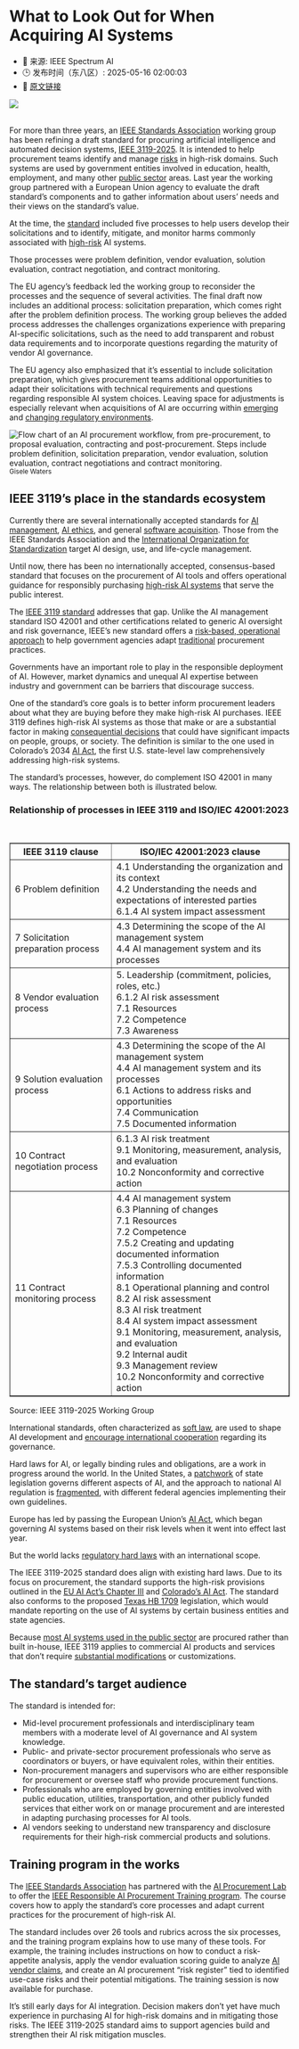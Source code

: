 # What to Look Out for When Acquiring AI Systems
- 📅 来源: IEEE Spectrum AI
- 🕒 发布时间（东八区）: 2025-05-16 02:00:03
- 🔗 [原文链接](https://spectrum.ieee.org/ieee-ai-3119-standards)

<img src="https://spectrum.ieee.org/media-library/conceptual-illustration-of-a-large-language-model.jpg?id=60221501&amp;width=1200&amp;height=800&amp;coordinates=203%2C0%2C204%2C0" /><br /><br /><p> For more than three years, an <a href="https://standards.ieee.org/" rel="noopener noreferrer" target="_blank">IEEE Standards Association</a> working group has been refining a draft standard for procuring artificial intelligence and automated decision systems, <a href="https://standards.ieee.org/ieee/3119/10729/" rel="noopener noreferrer" target="_blank">IEEE 3119-2025</a>. It is intended to help procurement teams identify and manage <a href="https://time.com/6303127/ai-future-danger-present-harms/" rel="noopener noreferrer" target="_blank">risks</a> in high-risk domains. Such systems are used by government entities involved in education, health, employment, and many other <a href="https://www.sciencedirect.com/science/article/pii/S0308596120300689?via%3Dihub" rel="noopener noreferrer" target="_blank">public sector</a> areas. Last year the working group partnered with a European Union agency to evaluate the draft standard’s components and to gather information about users’ needs and their views on the standard’s value.</p><p>At the time, the <a href="https://spectrum.ieee.org/5-ways-strengthen-ai-acquisition" target="_blank">standard</a> included five<em> </em>processes to help users develop their solicitations and to identify, mitigate, and monitor harms commonly associated with <a href="https://ai-regulation.com/guidance-on-high-risk-ai-systems-under-eu-ai-act/" rel="noopener noreferrer" target="_blank">high-risk</a> AI systems.</p><p>Those processes were problem definition, vendor evaluation, solution evaluation, contract negotiation, and contract monitoring.</p><p>The EU agency’s feedback led the working group to reconsider the processes and the sequence of several activities. The final draft now includes an additional process: solicitation preparation, which comes right after the problem definition process. The working group believes the added process addresses the challenges organizations experience with preparing AI-specific solicitations, such as the need to add transparent and robust data requirements and to incorporate questions regarding the maturity of vendor AI governance.</p><p>The EU agency also emphasized that it’s essential to include solicitation preparation, which gives procurement teams additional opportunities to adapt their solicitations with technical requirements and questions regarding responsible AI system choices. Leaving space for adjustments is especially relevant when acquisitions of AI are occurring within <a href="https://opentools.ai/news/ai-regulation-in-2025-navigating-a-global-maze" rel="noopener noreferrer" target="_blank">emerging</a> and <a href="https://www.nature.com/articles/s41599-024-03560-x" rel="noopener noreferrer" target="_blank">changing regulatory environments</a>.</p><p class="shortcode-media shortcode-media-rebelmouse-image">
<img alt="Flow chart of an AI procurement workflow, from pre-procurement, to proposal evaluation, contracting and post-procurement. Steps include problem definition, solicitation preparation, vendor evaluation, solution evaluation, contract negotiations and contract monitoring." class="rm-shortcode" id="bb181" src="https://spectrum.ieee.org/media-library/flow-chart-of-an-ai-procurement-workflow-from-pre-procurement-to-proposal-evaluation-contracting-and-post-procurement-steps.jpg?id=60221504&amp;width=980" />
<small class="image-media media-photo-credit">Gisele Waters</small></p><h2>IEEE 3119’s place in the standards ecosystem</h2><p>Currently there are several internationally accepted standards for <a href="https://www.iso.org/obp/ui/en/#iso:std:iso-iec:42001:ed-1:v1:en" rel="noopener noreferrer" target="_blank"><u>AI management</u></a>, <a href="https://ieeexplore.ieee.org/browse/standards/get-program/page/series?id=93" rel="noopener noreferrer" target="_blank"><u>AI ethics</u></a>, and general <a href="https://www.iso.org/obp/ui/en/#iso:std:iso-iec-ieee:41062:ed-2:v1:en" rel="noopener noreferrer" target="_blank"><u>software acquisition</u></a>. Those from the IEEE Standards Association and the <a href="https://www.iso.org/home.html" rel="noopener noreferrer" target="_blank"><u>International Organization for Standardization</u></a> target AI design, use, and life-cycle management.</p><p>Until now, there has been no internationally accepted, consensus-based standard that focuses on the procurement of AI tools and offers operational<strong> </strong>guidance for responsibly purchasing <a href="https://artificialintelligenceact.eu/article/6/" rel="noopener noreferrer" target="_blank"><u>high-risk AI systems</u></a> that serve the public interest.</p><p><span>The <a href="https://spectrum.ieee.org/guide-on-acquiring-ai-systems" target="_blank">IEEE 3119 standard</a> addresses that gap. Unlike the AI management standard ISO 42001 and other certifications related to generic AI oversight and risk governance, IEEE’s new standard offers a </span><a href="https://www.inq.law/post/the-risk-based-approach-to-ai-a-global-trend" target="_blank"><u>risk-based, operational</u><u><strong> </strong></u><u>approach</u></a><span> to help government agencies adapt </span><a href="https://www.governmentprocurement.com/news/the-seven-stages-of-government-procurement-what-they-are-and-what-they-mean" target="_blank"><u>traditional</u></a><span> procurement practices.</span></p><p>Governments have an important role to play in the responsible deployment of AI. However, market dynamics and unequal AI expertise between industry and government can be barriers that discourage success.</p><p>One of the standard’s core goals is to better inform procurement leaders about what they are buying before they make high-risk AI purchases. IEEE 3119 defines high-risk AI systems as those that make or are a substantial factor in making <a href="https://pmc.ncbi.nlm.nih.gov/articles/PMC11189344/" target="_blank"><u>consequential decisions</u></a> that could have significant impacts<strong> </strong>on people, groups, or society. The definition is similar to the one used in Colorado’s 2034 <a href="https://www.skadden.com/insights/publications/2024/06/colorados-landmark-ai-act" target="_blank"><u>AI Act</u></a>, the first U.S. state-level law comprehensively addressing high-risk systems.</p><p>The standard’s processes, however, do complement ISO 42001 in many ways. The relationship between both is illustrated below.</p><h3>Relationship of processes in IEEE 3119 and ISO/IEC 42001:2023</h3><br /><table border="1" style="white-space: unset;" width="100%">
<tbody>
<tr>
<th>
<strong>IEEE 3119 clause</strong>
</th>
<th>
<strong>ISO/IEC 42001:2023 clause</strong>
</th>
</tr>
<tr>
<td>
		6 Problem definition
	</td>
<td>
		4.1 Understanding the organization and its context
		<br />
		4.2 Understanding the needs and expectations of interested parties
		<br />
		6.1.4 AI system impact assessment
		<br />
</td>
</tr>
<tr>
<td>
		7 Solicitation preparation process
	</td>
<td>
		4.3 Determining the scope of the AI management system
		<br />
		4.4 AI management system and its processes
		<br />
</td>
</tr>
<tr>
<td>
		8 Vendor evaluation process
	</td>
<td>
		5. Leadership (commitment, policies, roles, etc.)
		<br />
		6.1.2 AI risk assessment
		<br />
		7.1 Resources
		<br />
		7.2 Competence
		<br />
		7.3 Awareness
		<br />
</td>
</tr>
<tr>
<td>
		9 Solution evaluation process
	</td>
<td>
		4.3 Determining the scope of the AI management system
		<br />
		4.4 AI management system and its processes
		<br />
		6.1 Actions to address risks and opportunities
		<br />
		7.4 Communication
		<br />
		7.5 Documented information
		<br />
</td>
</tr>
<tr>
<td>
		10 Contract negotiation process
	</td>
<td>
		6.1.3 AI risk treatment
		<br />
		9.1 Monitoring, measurement, analysis, and evaluation
		<br />
		10.2 Nonconformity and corrective action
		<br />
</td>
</tr>
<tr>
<td>
		11 Contract monitoring process
	</td>
<td>
		4.4 AI management system
		<br />
		6.3 Planning of changes
		<br />
		7.1 Resources
		<br />
		7.2 Competence
		<br />
		7.5.2 Creating and updating documented information
		<br />
		7.5.3 Controlling documented information
		<br />
		8.1 Operational planning and control
		<br />
		8.2 AI risk assessment
		<br />
		8.3 AI risk treatment
		<br />
		8.4 AI system impact assessment
		<br />
		9.1 Monitoring, measurement, analysis, and evaluation
		<br />
		9.2 Internal audit<br />9.3 Management review
		<br />
		10.2 Nonconformity and corrective action
		<br />
</td>
</tr>
</tbody>
</table><p class="photo-credit">
	Source: IEEE 3119-2025 Working Group
</p><p>International standards, often characterized as <a href="https://www.brookings.edu/articles/soft-law-as-a-complement-to-ai-regulation/" target="_blank"><u>soft law</u></a>, are used to shape AI development and <a href="https://lsi.asulaw.org/softlaw/wp-content/uploads/sites/7/2023/12/Wallach-et-al_Soft-Law-Functions-in-the-International-Governance-of-AI.pdf" rel="noopener noreferrer" target="_blank"><u>encourage international cooperation</u></a> regarding its governance.</p><p>Hard laws for AI, or legally binding rules and obligations, are a work in progress around the world. In the United States, a <a href="https://iapp.org/media/pdf/resource_center/us_state_ai_governance_legislation_tracker.pdf" rel="noopener noreferrer" target="_blank"><u>patchwork</u></a> of state legislation governs different aspects of AI, and the approach to national AI regulation is <a href="https://www.govtech.com/artificial-intelligence/the-impacts-of-a-fragmented-ai-legislative-landscape" rel="noopener noreferrer" target="_blank"><u>fragmented</u></a>, with different federal agencies implementing their own guidelines.</p><p>Europe has led by passing the European Union’s <a href="https://artificialintelligenceact.eu/" rel="noopener noreferrer" target="_blank"><u>AI Act</u></a>, which began governing AI systems based on their risk levels when it went into effect last year.</p><p>But the world lacks <a href="https://www.nature.com/articles/s41599-024-03560-x" rel="noopener noreferrer" target="_blank"><u>regulatory hard laws</u></a> with an international scope.</p><p>The IEEE 3119-2025 standard does align with existing hard laws. Due to its focus on procurement, the standard supports the high-risk provisions outlined in the <a href="https://artificialintelligenceact.eu/chapter/3/" rel="noopener noreferrer" target="_blank"><u>EU AI Act’s Chapter III</u></a> and <a href="https://leg.colorado.gov/sites/default/files/images/fpf_legislation_policy_brief_the_colorado_ai_act_final.pdf" rel="noopener noreferrer" target="_blank"><u>Colorado’s AI Act</u></a>. The standard also conforms to the proposed <a href="https://legiscan.com/TX/bill/HB1709/2025" rel="noopener noreferrer" target="_blank"><u>Texas HB 1709</u></a> legislation, which would mandate reporting on the use of AI systems by certain business entities and state agencies.</p><p>Because <a href="https://public-buyers-community.ec.europa.eu/system/files/2023-05/Slides_Keegan_McBride_5XcbzBTbz0t605NhjuA2FmGE7Y_86850.pdf" rel="noopener noreferrer" target="_blank"><u>most AI systems used in the public sector</u></a> are procured rather than built in-house, IEEE 3119 applies to commercial AI products and services that don’t require <a href="https://www.aiact-info.eu/definitions/substantial-modification/" rel="noopener noreferrer" target="_blank"><u>substantial modifications</u></a> or customizations.</p><h2>The standard’s target audience</h2><p>The standard is intended for:</p><ul><li>Mid-level procurement professionals and interdisciplinary team members with a moderate level of AI governance and AI system knowledge.</li><li>Public- and private-sector procurement professionals who serve as coordinators or buyers, or have equivalent roles, within their entities.</li><li>Non-procurement managers and supervisors who are either responsible for procurement or oversee staff who provide procurement functions.</li><li>Professionals who are employed by governing entities involved with public education, utilities, transportation, and other publicly funded services that either work on or manage procurement and are interested in adapting purchasing processes for AI tools. </li><li>AI vendors seeking to understand new transparency and disclosure requirements for their high-risk commercial products and solutions. </li></ul><h2>Training program in the works </h2><p>The <a href="https://standards.ieee.org/" rel="noopener noreferrer" target="_blank"><u>IEEE Standards Association</u></a> has partnered with the <a href="https://www.aiprocurementlab.org/" rel="noopener noreferrer" target="_blank"><u>AI Procurement Lab</u></a> to offer the <a href="https://blp.ieee.org/responsible-procurement-of-ai/" rel="noopener noreferrer" target="_blank"><u>IEEE Responsible AI Procurement Training program</u></a>. The course covers how to apply the standard’s core processes and adapt current practices for the procurement of high-risk AI. </p><p>The standard includes over 26 tools and rubrics across the six processes, and the training program explains how to use many of these tools. For example, the training includes instructions on how to conduct a risk-appetite analysis, apply the vendor evaluation scoring guide to analyze <a href="https://firstanalytics.com/wp-content/uploads/Vetting-Vendor-AI-Claims.pdf" rel="noopener noreferrer" target="_blank"><u>AI vendor claims</u></a>, and create an AI procurement “risk register” tied to identified use-case risks and their potential mitigations. The training session is now available for purchase.</p><p>It’s still early days for AI integration. Decision makers don’t yet have much experience in purchasing AI for high-risk domains and in mitigating those risks. The IEEE 3119-2025 standard aims to support agencies build and strengthen their AI risk mitigation muscles. </p>